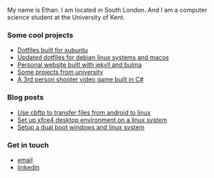 My name is Ethan. I am located in South London. And I am a computer science student at the University of Kent.

### Some cool projects
- [Dotfiles built for xubuntu](https://github.com/ethull/dotfiles)
- [Updated dotfiles for debian linux systems and macos](https://github.com/ethull/multifiles)
- [Personal website built with jekyll and bulma](https://github.com/ethull/ethull.github.io)
- [Some projects from university](https://github.com/ethull/university)
- [A 3rd person shooter video game built in C#](https://github.com/ethull/AlienExterminator)

### Blog posts
- [Use cbftp to transfer files from android to linux](https://www.ethull.com/android-ftp.html)
- [Set up xfce4 desktop environment on a linux system](https://www.ethull.com/xfce4-setup.html)
- [Setup a dual boot windows and linux system](https://www.ethull.com/dual-boot-linux.html)

### Get in touch
- [email](mailto:ethull@protonmail.com)
- [linkedin](https://www.linkedin.com/in/ethan-hullett-4ba342169/)

<!--
**ethull/ethull** is a ✨ _special_ ✨ repository because its `README.md` (this file) appears on your GitHub profile.

Here are some ideas to get you started:

- 🔭 I’m currently working on ...
- 🌱 I’m currently learning ...
- 👯 I’m looking to collaborate on ...
- 🤔 I’m looking for help with ...
- 💬 Ask me about ...
- 📫 How to reach me: ...
- 😄 Pronouns: ...
- ⚡ Fun fact: ...
-->
